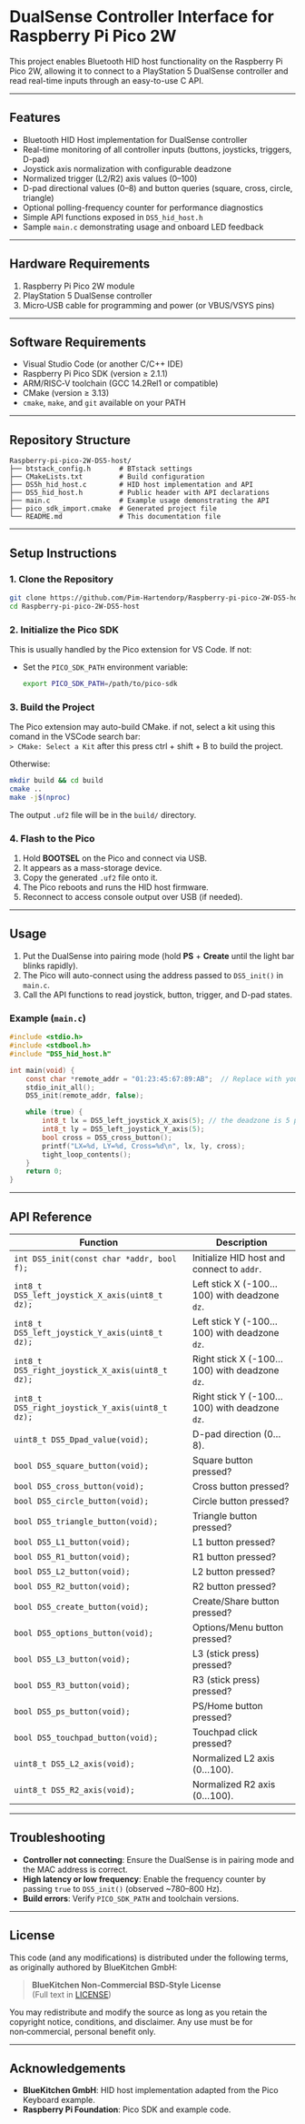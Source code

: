 # DualSense Controller Interface for Raspberry Pi Pico 2W

This project enables Bluetooth HID host functionality on the Raspberry Pi Pico 2W, allowing it to connect to a PlayStation 5 DualSense controller and read real-time inputs through an easy-to-use C API.

---

## Features

* Bluetooth HID Host implementation for DualSense controller
* Real-time monitoring of all controller inputs (buttons, joysticks, triggers, D-pad)
* Joystick axis normalization with configurable deadzone
* Normalized trigger (L2/R2) axis values (0–100)
* D-pad directional values (0–8) and button queries (square, cross, circle, triangle)
* Optional polling-frequency counter for performance diagnostics
* Simple API functions exposed in `DS5_hid_host.h`
* Sample `main.c` demonstrating usage and onboard LED feedback

---

## Hardware Requirements

1. Raspberry Pi Pico 2W module
2. PlayStation 5 DualSense controller
3. Micro‑USB cable for programming and power (or VBUS/VSYS pins)

---

## Software Requirements

* Visual Studio Code (or another C/C++ IDE)
* Raspberry Pi Pico SDK (version ≥ 2.1.1)
* ARM/RISC‑V toolchain (GCC 14.2Rel1 or compatible)
* CMake (version ≥ 3.13)
* `cmake`, `make`, and `git` available on your PATH

---

## Repository Structure

```text
Raspberry-pi-pico-2W-DS5-host/
├── btstack_config.h       # BTstack settings
├── CMakeLists.txt         # Build configuration
├── DS5h_hid_host.c        # HID host implementation and API
├── DS5_hid_host.h         # Public header with API declarations
├── main.c                 # Example usage demonstrating the API
├── pico_sdk_import.cmake  # Generated project file
└── README.md              # This documentation file
```

---

## Setup Instructions

### 1. Clone the Repository

```bash
git clone https://github.com/Pim-Hartendorp/Raspberry-pi-pico-2W-DS5-host.git
cd Raspberry-pi-pico-2W-DS5-host
```

### 2. Initialize the Pico SDK

This is usually handled by the Pico extension for VS Code. If not:

- Set the `PICO_SDK_PATH` environment variable:
  ```bash
  export PICO_SDK_PATH=/path/to/pico-sdk
  ````

### 3. Build the Project

The Pico extension may auto-build CMake. if not, select a kit using this comand in the VSCode search bar:    
`> CMake: Select a Kit` after this press ctrl + shift + B to build the project.

Otherwise:

```bash
mkdir build && cd build
cmake ..
make -j$(nproc)
```

The output `.uf2` file will be in the `build/` directory.

### 4. Flash to the Pico

1. Hold **BOOTSEL** on the Pico and connect via USB.
2. It appears as a mass-storage device.
3. Copy the generated `.uf2` file onto it.
4. The Pico reboots and runs the HID host firmware.
5. Reconnect to access console output over USB (if needed).

---

## Usage

1. Put the DualSense into pairing mode (hold **PS** + **Create** until the light bar blinks rapidly).
2. The Pico will auto-connect using the address passed to `DS5_init()` in `main.c`.
3. Call the API functions to read joystick, button, trigger, and D-pad states.

### Example (`main.c`)

```c
#include <stdio.h>
#include <stdbool.h>
#include "DS5_hid_host.h"

int main(void) {
    const char *remote_addr = "01:23:45:67:89:AB";  // Replace with your controller's MAC
    stdio_init_all();
    DS5_init(remote_addr, false);

    while (true) {
        int8_t lx = DS5_left_joystick_X_axis(5); // the deadzone is 5 percent in this case so the outputs values at 6
        int8_t ly = DS5_left_joystick_Y_axis(5);
        bool cross = DS5_cross_button();
        printf("LX=%d, LY=%d, Cross=%d\n", lx, ly, cross);
        tight_loop_contents();
    }
    return 0;
}
```

---

## API Reference

| Function                                        | Description                                  |
| ----------------------------------------------- | -------------------------------------------- |
| `int DS5_init(const char *addr, bool f);`       | Initialize HID host and connect to `addr`.   |
| `int8_t DS5_left_joystick_X_axis(uint8_t dz);`  | Left stick X (-100…100) with deadzone `dz`.  |
| `int8_t DS5_left_joystick_Y_axis(uint8_t dz);`  | Left stick Y (-100…100) with deadzone `dz`.  |
| `int8_t DS5_right_joystick_X_axis(uint8_t dz);` | Right stick X (-100…100) with deadzone `dz`. |
| `int8_t DS5_right_joystick_Y_axis(uint8_t dz);` | Right stick Y (-100…100) with deadzone `dz`. |
| `uint8_t DS5_Dpad_value(void);`                 | D-pad direction (0…8).                       |
| `bool DS5_square_button(void);`                 | Square button pressed?                       |
| `bool DS5_cross_button(void);`                  | Cross button pressed?                        |
| `bool DS5_circle_button(void);`                 | Circle button pressed?                       |
| `bool DS5_triangle_button(void);`               | Triangle button pressed?                     |
| `bool DS5_L1_button(void);`                     | L1 button pressed?                           |
| `bool DS5_R1_button(void);`                     | R1 button pressed?                           |
| `bool DS5_L2_button(void);`                     | L2 button pressed?                           |
| `bool DS5_R2_button(void);`                     | R2 button pressed?                           |
| `bool DS5_create_button(void);`                 | Create/Share button pressed?                 |
| `bool DS5_options_button(void);`                | Options/Menu button pressed?                 |
| `bool DS5_L3_button(void);`                     | L3 (stick press) pressed?                    |
| `bool DS5_R3_button(void);`                     | R3 (stick press) pressed?                    |
| `bool DS5_ps_button(void);`                     | PS/Home button pressed?                      |
| `bool DS5_touchpad_button(void);`               | Touchpad click pressed?                      |
| `uint8_t DS5_L2_axis(void);`                    | Normalized L2 axis (0…100).                  |
| `uint8_t DS5_R2_axis(void);`                    | Normalized R2 axis (0…100).                  |

---

## Troubleshooting

* **Controller not connecting**: Ensure the DualSense is in pairing mode and the MAC address is correct.
* **High latency or low frequency**: Enable the frequency counter by passing `true` to `DS5_init()` (observed \~780–800 Hz).
* **Build errors**: Verify `PICO_SDK_PATH` and toolchain versions.

---

## License

This code (and any modifications) is distributed under the following terms, as originally authored by BlueKitchen GmbH:

> **BlueKitchen Non‑Commercial BSD‑Style License**  
> (Full text in [LICENSE](./LICENSE))

You may redistribute and modify the source as long as you retain the copyright
notice, conditions, and disclaimer.  Any use must be for non‑commercial, personal benefit only.

---

## Acknowledgements

* **BlueKitchen GmbH**: HID host implementation adapted from the Pico Keyboard example.
* **Raspberry Pi Foundation**: Pico SDK and example code.
